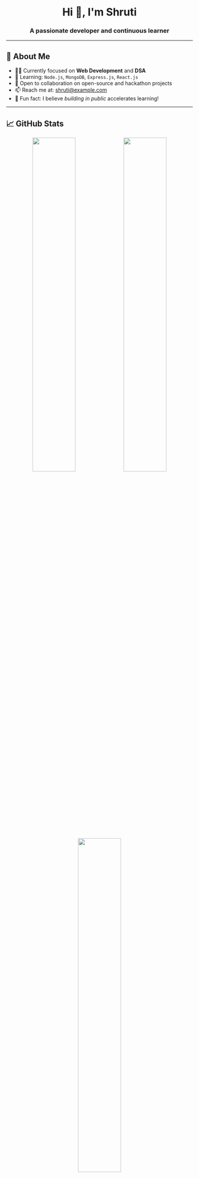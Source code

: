 <h1 align="center">Hi 👋, I'm Shruti</h1>
<h3 align="center">A passionate developer and continuous learner</h3>

---

## 🚀 About Me

- 👩‍💻 Currently focused on **Web Development** and **DSA**
- 🌱 Learning: `Node.js`, `MongoDB`, `Express.js`, `React.js`
- 🤝 Open to collaboration on open-source and hackathon projects
- 📫 Reach me at: [shruti@example.com](mailto:shruti@example.com)
- 🧠 Fun fact: I believe *building in public* accelerates learning!

---

## 📈 GitHub Stats

<p align="center">
  <img src="https://github-readme-stats.vercel.app/api?username=shruti-19m&show_icons=true&theme=tokyonight&hide_border=true&count_private=true&include_all_commits=true" width="48%" />
  <img src="https://streak-stats.demolab.com/?user=shruti-19m&theme=tokyonight&hide_border=true" width="48%" />
</p>

<p align="center">
  <img src="https://github-readme-stats.vercel.app/api/top-langs/?username=shruti-19m&layout=compact&theme=tokyonight&hide_border=true&langs_count=8" width="48%" />
</p>

---

## 🌐 Let's Connect

<p align="center">
  <a href="https://linkedin.com/in/shruti-19m" target="_blank">
    <img src="https://img.shields.io/badge/LinkedIn-0077B5?style=flat&logo=linkedin&logoColor=white" />
  </a>
  <a href="mailto:shruti@example.com" target="_blank">
    <img src="https://img.shields.io/badge/Gmail-D14836?style=flat&logo=gmail&logoColor=white" />
  </a>
</p>
